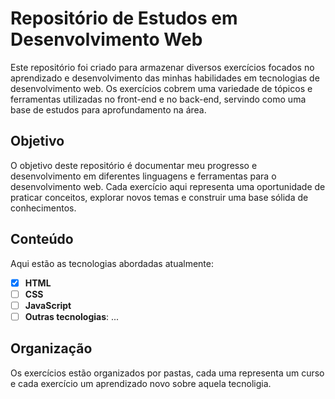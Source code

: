 # Repositório de Estudos em Desenvolvimento Web

Este repositório foi criado para armazenar diversos exercícios focados no aprendizado e desenvolvimento das minhas habilidades em tecnologias de desenvolvimento web. Os exercícios cobrem uma variedade de tópicos e ferramentas utilizadas no front-end e no back-end, servindo como uma base de estudos para aprofundamento na área.

## Objetivo

O objetivo deste repositório é documentar meu progresso e desenvolvimento em diferentes linguagens e ferramentas para o desenvolvimento web. Cada exercício aqui representa uma oportunidade de praticar conceitos, explorar novos temas e construir uma base sólida de conhecimentos.

## Conteúdo

Aqui estão as tecnologias abordadas atualmente:

- [X] **HTML**
- [ ] **CSS**
- [ ] **JavaScript**
- [ ] **Outras tecnologias**: ...

## Organização

Os exercícios estão organizados por pastas, cada uma representa um curso e cada exercício um aprendizado novo sobre aquela tecnoligia.

